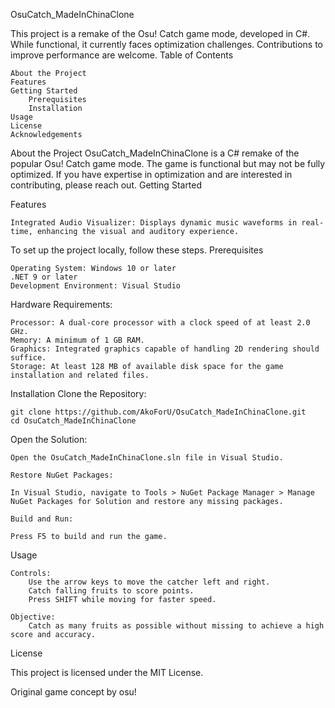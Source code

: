 OsuCatch_MadeInChinaClone

This project is a remake of the Osu! Catch game mode, developed in C#. While functional, it currently faces optimization challenges. Contributions to improve performance are welcome.
Table of Contents
    
    About the Project
    Features
    Getting Started
        Prerequisites
        Installation
    Usage
    License
    Acknowledgements

About the Project
OsuCatch_MadeInChinaClone is a C# remake of the popular Osu! Catch game mode. The game is functional but may not be fully optimized. If you have expertise in optimization and are interested in contributing, please reach out.
Getting Started

Features

    Integrated Audio Visualizer: Displays dynamic music waveforms in real-time, enhancing the visual and auditory experience.

To set up the project locally, follow these steps.
Prerequisites
    
    Operating System: Windows 10 or later
    .NET 9 or later
    Development Environment: Visual Studio

Hardware Requirements:
   
    Processor: A dual-core processor with a clock speed of at least 2.0 GHz.
    Memory: A minimum of 1 GB RAM.
    Graphics: Integrated graphics capable of handling 2D rendering should suffice.
    Storage: At least 128 MB of available disk space for the game installation and related files.
    
Installation
    Clone the Repository:

    git clone https://github.com/AkoForU/OsuCatch_MadeInChinaClone.git
    cd OsuCatch_MadeInChinaClone

Open the Solution:

    Open the OsuCatch_MadeInChinaClone.sln file in Visual Studio.

    Restore NuGet Packages:

    In Visual Studio, navigate to Tools > NuGet Package Manager > Manage NuGet Packages for Solution and restore any missing packages.

    Build and Run:

    Press F5 to build and run the game.

Usage

    Controls:
        Use the arrow keys to move the catcher left and right.
        Catch falling fruits to score points.
        Press SHIFT while moving for faster speed.

    Objective:
        Catch as many fruits as possible without missing to achieve a high score and accuracy.


License

This project is licensed under the MIT License.

Original game concept by osu!

